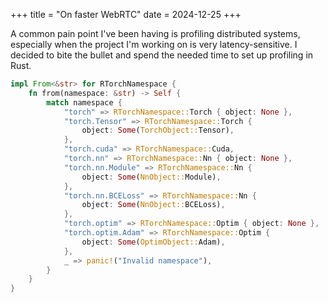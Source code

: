 +++
title = "On faster WebRTC"
date = 2024-12-25
+++

A common pain point I've been having is profiling distributed systems, especially
when the project I'm working on is very latency-sensitive. I decided
to bite the bullet and spend the needed time to set up profiling in Rust.

```rust
impl From<&str> for RTorchNamespace {
    fn from(namespace: &str) -> Self {
        match namespace {
            "torch" => RTorchNamespace::Torch { object: None },
            "torch.Tensor" => RTorchNamespace::Torch {
                object: Some(TorchObject::Tensor),
            },
            "torch.cuda" => RTorchNamespace::Cuda,
            "torch.nn" => RTorchNamespace::Nn { object: None },
            "torch.nn.Module" => RTorchNamespace::Nn {
                object: Some(NnObject::Module),
            },
            "torch.nn.BCELoss" => RTorchNamespace::Nn {
                object: Some(NnObject::BCELoss),
            },
            "torch.optim" => RTorchNamespace::Optim { object: None },
            "torch.optim.Adam" => RTorchNamespace::Optim {
                object: Some(OptimObject::Adam),
            },
            _ => panic!("Invalid namespace"),
        }
    }
}
```
